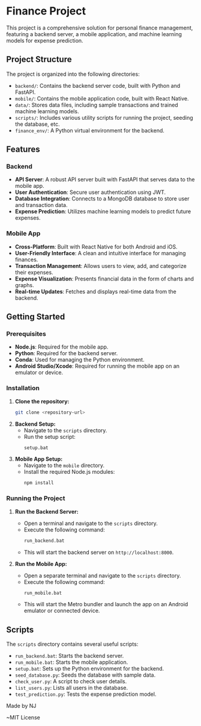 # Finance Project

This project is a comprehensive solution for personal finance management, featuring a backend server, a mobile application, and machine learning models for expense prediction.

## Project Structure

The project is organized into the following directories:

- `backend/`: Contains the backend server code, built with Python and FastAPI.
- `mobile/`: Contains the mobile application code, built with React Native.
- `data/`: Stores data files, including sample transactions and trained machine learning models.
- `scripts/`: Includes various utility scripts for running the project, seeding the database, etc.
- `finance_env/`: A Python virtual environment for the backend.

## Features

### Backend

- **API Server**: A robust API server built with FastAPI that serves data to the mobile app.
- **User Authentication**: Secure user authentication using JWT.
- **Database Integration**: Connects to a MongoDB database to store user and transaction data.
- **Expense Prediction**: Utilizes machine learning models to predict future expenses.

### Mobile App

- **Cross-Platform**: Built with React Native for both Android and iOS.
- **User-Friendly Interface**: A clean and intuitive interface for managing finances.
- **Transaction Management**: Allows users to view, add, and categorize their expenses.
- **Expense Visualization**: Presents financial data in the form of charts and graphs.
- **Real-time Updates**: Fetches and displays real-time data from the backend.

## Getting Started

### Prerequisites

- **Node.js**: Required for the mobile app.
- **Python**: Required for the backend server.
- **Conda**: Used for managing the Python environment.
- **Android Studio/Xcode**: Required for running the mobile app on an emulator or device.

### Installation

1. **Clone the repository:**
   ```bash
   git clone <repository-url>
   ```
2. **Backend Setup:**
   - Navigate to the `scripts` directory.
   - Run the setup script:
     ```bash
     setup.bat
     ```
3. **Mobile App Setup:**
   - Navigate to the `mobile` directory.
   - Install the required Node.js modules:
     ```bash
     npm install
     ```

### Running the Project

1. **Run the Backend Server:**
   - Open a terminal and navigate to the `scripts` directory.
   - Execute the following command:
     ```bash
     run_backend.bat
     ```
   - This will start the backend server on `http://localhost:8000`.

2. **Run the Mobile App:**
   - Open a separate terminal and navigate to the `scripts` directory.
   - Execute the following command:
     ```bash
     run_mobile.bat
     ```
   - This will start the Metro bundler and launch the app on an Android emulator or connected device.

## Scripts

The `scripts` directory contains several useful scripts:

- `run_backend.bat`: Starts the backend server.
- `run_mobile.bat`: Starts the mobile application.
- `setup.bat`: Sets up the Python environment for the backend.
- `seed_database.py`: Seeds the database with sample data.
- `check_user.py`: A script to check user details.
- `list_users.py`: Lists all users in the database.
- `test_prediction.py`: Tests the expense prediction model.
 
Made by NJ

~MIT License